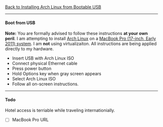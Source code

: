[Back to Installing Arch Linux from Bootable USB](../01-install-arch-linux.md)
***

#### Boot from USB
__Note:__ You are formally advised to follow these instructions **at your own
peril**. I am attempting to install [Arch Linux](https://www.archlinux.org) on
a [MacBook Pro (17-inch, Early 2011) system](https://support.apple.com/kb/SP621).
I am **not** using virtualizaiton.  All instructions are being applied directly
to my hardware.

* Insert USB with Arch Linux ISO
* Connect physical Ethernet cable
* Press power button
* Hold Options key when gray screen appears
* Select Arch Linux ISO
* Follow all on-screen instructions.

---
#### Todo
Hotel access is terriable while traveling internationially.
- [ ] MacBook Pro URL
